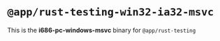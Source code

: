 # `@app/rust-testing-win32-ia32-msvc`

This is the **i686-pc-windows-msvc** binary for `@app/rust-testing`
